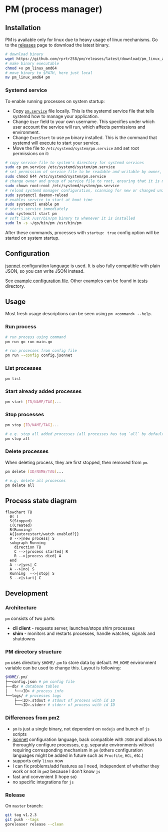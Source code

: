 # PM (process manager)
## Installation
PM is available only for linux due to heavy usage of linux mechanisms. Go to the [releases](https://github.com/rprtr258/pm/releases/latest) page to download the latest binary.

```sh
# download binary
wget https://github.com/rprtr258/pm/releases/latest/download/pm_linux_amd64
# make binary executable
chmod +x pm_linux_amd64
# move binary to $PATH, here just local
mv pm_linux_amd64 pm
```

### Systemd service
To enable running processes on system startup:

- Copy [`pm.service`](./pm.service) file locally. This is the systemd service file that tells systemd how to manage your application.
- Change `User` field to your own username. This specifies under which user account the service will run, which affects permissions and environment.
- Change `ExecStart` to use `pm` binary installed. This is the command that systemd will execute to start your service.
- Move the file to `/etc/systemd/system/pm.service` and set root permissions on it:

```sh
# copy service file to system's directory for systemd services
sudo cp pm.service /etc/systemd/system/pm.service
# set permission of service file to be readable and writable by owner, and readable by others
sudo chmod 644 /etc/systemd/system/pm.service
# change owner and group of service file to root, ensuring that it is managed by system administrator
sudo chown root:root /etc/systemd/system/pm.service
# reload systemd manager configuration, scanning for new or changed units
sudo systemctl daemon-reload
# enables service to start at boot time
sudo systemctl enable pm
# starts service immediately
sudo systemctl start pm
# soft link /usr/bin/pm binary to whenever it is installed
sudo ln -s ~/go/bin/pm /usr/bin/pm
```

After these commands, processes with `startup: true` config option will be started on system startup.

## Configuration
[jsonnet](https://jsonnet.org/) configuration language is used. It is also fully compatible with plain JSON, so you can write JSON instead.

See [example configuration file](./config.jsonnet). Other examples can be found in [tests](./e2e/tests) directory.

## Usage
Most fresh usage descriptions can be seen using `pm <command> --help`.

### Run process
```sh
# run process using command
pm run go run main.go

# run processes from config file
pm run --config config.jsonnet
```

### List processes
```sh
pm list
```

### Start already added processes
```sh
pm start [ID/NAME/TAG]...
```

### Stop processes
```sh
pm stop [ID/NAME/TAG]...

# e.g. stop all added processes (all processes has tag `all` by default)
pm stop all
```

### Delete processes
When deleting process, they are first stopped, then removed from `pm`.

```sh
pm delete [ID/NAME/TAG]...

# e.g. delete all processes
pm delete all
```

## Process state diagram
```mermaid
flowchart TB
  0( )
  S(Stopped)
  C(Created)
  R(Running)
  A{{autorestart/watch enabled?}}
  0 -->|new process| S
  subgraph Running
    direction TB
    C -->|process started| R
    R -->|process died| A
  end
  A -->|yes| C
  A -->|no| S
  Running  -->|stop| S
  S -->|start| C
```

## Development
### Architecture
`pm` consists of two parts:

- **cli client** - requests server, launches/stops shim processes
- **shim** - monitors and restarts processes, handle watches, signals and shutdowns

### PM directory structure
`pm` uses directory `$HOME/.pm` to store data by default. `PM_HOME` environment variable can be used to change this. Layout is following:

```sh
$HOME/.pm/
├──config.json # pm config file
├──db/ # database tables
│   └──<ID> # process info
└──logs/ # processes logs
    ├──<ID>.stdout # stdout of process with id ID
    └──<ID>.stderr # stderr of process with id ID
```

### Differences from pm2
- `pm` is just a single binary, not dependent on `nodejs` and bunch of `js` scripts
- [jsonnet](https://jsonnet.org/) configuration language, back compatible with `JSON` and allows to thoroughly configure processes, e.g. separate environments without requiring corresponding mechanism in `pm` (others configuration languages might be added in future such as `Procfile`, `HCL`, etc.)
- supports only `linux` now
- I can fix problems/add features as I need, independent of whether they work or not in `pm2` because I don't know `js`
- fast and convenient (I hope so)
- no specific integrations for `js`

### Release
On `master` branch:

```sh
git tag v1.2.3
git push --tags
goreleaser release --clean
```
